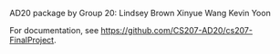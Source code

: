 AD20 package by Group 20:
Lindsey Brown
Xinyue Wang
Kevin Yoon

For documentation, see https://github.com/CS207-AD20/cs207-FinalProject.
